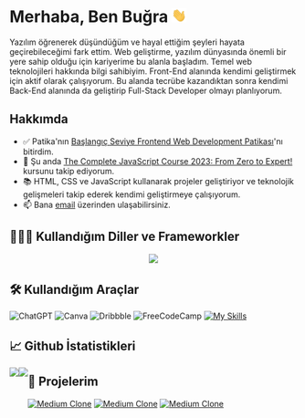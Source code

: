# Merhaba, Ben Buğra <img src="https://raw.githubusercontent.com/ABSphreak/ABSphreak/master/gifs/Hi.gif" height="25px">

Yazılım öğrenerek düşündüğüm ve hayal ettiğim şeyleri hayata geçirebileceğimi fark ettim. Web geliştirme, yazılım dünyasında önemli bir yere sahip olduğu için kariyerime bu alanla başladım. Temel web teknolojileri hakkında bilgi sahibiyim. Front-End alanında kendimi geliştirmek için aktif olarak çalışıyorum. Bu alanda tecrübe kazandıktan sonra kendimi Back-End alanında da geliştirip Full-Stack Developer olmayı planlıyorum.

## Hakkımda

- ✅ Patika'nın [Başlangıç Seviye Frontend Web Development Patikası](https://academy.patika.dev/paths/baslangic-seviye-frontend-web-development-patikasi)'nı bitirdim.
- 🌱 Şu anda [The Complete JavaScript Course 2023: From Zero to Expert!](https://www.udemy.com/course/the-complete-javascript-course/) kursunu takip ediyorum.
- 📚 HTML, CSS ve JavaScript kullanarak projeler geliştiriyor ve teknolojik gelişmeleri takip ederek kendimi geliştirmeye çalışıyorum.
- 📫 Bana [email](bugrabasbostanci143@gmail.com) üzerinden ulaşabilirsiniz.

## 👩🏾‍💻 Kullandığım Diller ve Frameworkler

<p align="center">
  <a href="https://skillicons.dev">
    <img src="https://skillicons.dev/icons?i=html,css,bootstrap,js&theme=dark" />
  </a>
</p>


## 🛠️ Kullandığım Araçlar

![ChatGPT](https://img.shields.io/badge/chatGPT-74aa9c?style=for-the-badge&logo=openai&logoColor=white)
![Canva](https://img.shields.io/badge/Canva-%2300C4CC.svg?style=for-the-badge&logo=Canva&logoColor=white)
![Dribbble](https://img.shields.io/badge/Dribbble-EA4C89?style=for-the-badge&logo=dribbble&logoColor=white)
![FreeCodeCamp](https://img.shields.io/badge/Freecodecamp-%23123.svg?&style=for-the-badge&logo=freecodecamp&logoColor=green)
[![My Skills](https://skillicons.dev/icons?i=codepen,discord,figma,git,github,md,ps,stackoverflow,vscode)](https://skillicons.dev)


## 📈 Github İstatistikleri

<a href="https://github.com/anuraghazra/github-readme-stats">
  <img height=200 align="left" src="https://github-readme-stats.vercel.app/api?username=bugrabasbostanci&show_icons=true&theme=tokyonight" />
</a>
<a href="https://github.com/anuraghazra/convoychat">
  <img height=200 align="left"  src="https://github-readme-stats.vercel.app/api/top-langs?username=anuraghazra&layout=compact&langs_count=6&card_width=320&theme=tokyonight" />
</a>


## 🚀 Projelerim  

[![Medium Clone](https://github-readme-stats.vercel.app/api/pin/?username=bugrabasbostanci&repo=MediumClone-bootstrap&theme=tokyonight)](https://github.com/bugrabasbostanci/MediumClone-bootstrap)
[![Medium Clone](https://github-readme-stats.vercel.app/api/pin/?username=bugrabasbostanci&repo=Javascript-Odev02&theme=tokyonight)](https://github.com/bugrabasbostanci/JavaScript-Odev02)
[![Medium Clone](https://github-readme-stats.vercel.app/api/pin/?username=deneme11122&repo=moviebox&theme=tokyonight)](https://github.com/deneme11122/moviebox)

